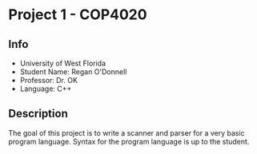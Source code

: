 # Project 1 - COP4020

## Info
- University of West Florida
- Student Name: Regan O'Donnell
- Professor: Dr. OK
- Language: C++

## Description
The goal of this project is to write a scanner and parser for a very basic program language.
Syntax for the program language is up to the student.
